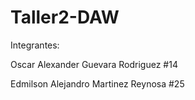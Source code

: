 # Taller2-DAW

Integrantes:

Oscar Alexander Guevara Rodriguez #14

Edmilson Alejandro Martinez Reynosa #25
